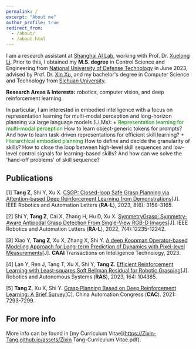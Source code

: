 ```yaml
---
permalink: /
excerpt: "About me"
author_profile: true
redirect_from: 
  - /about/
  - /about.html
---
```



I am a research assistant at [Shanghai AI Lab](https://www.shlab.org.cn), working with Prof. Dr. [Xuelong Li](https://iopen.nwpu.edu.cn/info/1329/1171.htm). Prior to this, I obtained my **M.S. degree** in Control Science and Engineering from [National University of Defense Technology](https://www.nudt.edu.cn) in June 2023, advised by Prof. Dr. [Xin Xu](https://xueshu.baidu.com/scholarID/CN-B7736SUJ), and my bachelor's degree in Computer Science and Technology from [Sichuan University](https://www.scu.edu.cn).
    

<p>
<strong>Research Areas & Interests:</strong> robotics, computer vision, and deep reinforcement learning. 
</p>   
In particular, I am interested in embodied intelligence with a focus on representation learning for multi-modal perception and long-horizon planning via large language models (LLMs):
+ <font color='green'>Representation learning for multi-modal perception</font> How to learn object-generic tokens for prompts? And how to learn task-driven representations for efficient skill learning?
+ <font color='green'>Hierarchical embodied planning</font> How to define and decide the granularity of skills? How to close the loop between high-level skill sequences and low-level control signals for learning-based skills? And how can we solve the 'hand-off problems' of skill sequence?


Publications
------
[1] **Tang Z**, Shi Y, Xu X. [CSGP: Closed-loop Safe Grasp Planning via Attention-based Deep Reinforcement Learning from Demonstrations](https://Zixin-Tang.github.io/assets/pub/CSGP_Closed-Loop_Safe_Grasp_Planning_via_Attention-Based_Deep_Reinforcement_Learning_From_Demonstrations.pdf)[J]. IEEE Robotics and Automation Letters (**RA-L**), 2023, 8(6): 3158-3165.

[2] Shi Y, **Tang Z**, Cai X, Zhang H, Hu D, Xu X. [SymmetryGrasp: Symmetry-Aware Antipodal Grasp Detection From Single-View 
RGB-D Images](https://Zixin-Tang.github.io/assets/pub/SymmetryGrasp_Symmetry-Aware_Antipodal_Grasp_Detection_From_Single-View_RGB-D_Images.pdf)[J]. IEEE Robotics and Automation Letters (**RA-L**), 2022, 7(4):12235-12242.

[3] Xiao Y, **Tang Z**, Xu X, Zhang X, Shi Y. [A deep Koopman Operator-based Modeling Approach for Long-term Prediction of 
Dynamics with Pixel-level Measurements](https://Zixin-Tang.github.io/assets/pub/CAAI_Trans_on_Intel_Tech-2023-A_deep_Koopman_operator_based_modelling_approach.pdf)[J]. **CAAI** Transactions on Intelligence Technology, 2023.

[4] Lan Y, Ren J, Tang T, Xu X, Shi Y, **Tang Z**. [Efficient Reinforcement Learning with Least-squares Soft Bellman Residual for Robotic Grasping](https://Zixin-Tang.github.io/assets/pub/Efficient_reinforcement_learning_with_least-squares_soft_Bellman_Residual_for_robotic_grasping.pdf)[J]. Robotics and Autonomous Systems (**RAS**), 2023, 164: 104385.

[5] **Tang Z**, Xu X, Shi Y. [Grasp Planning Based on Deep Reinforcement Learning: A Brief Survey](https://Zixin-Tang.github.io/assets/pub/Grasp_Planning_Based_on_Deep_Reinforcement_Learning_A_Brief_Survey.pdf)[C]. China Automation Congress (**CAC**). 2021: 7293-7299.



For more info
------
More info can be found in [my Curriculum Vitae](https://Zixin-Tang.github.io/assets/Zixin Tang-Curriculum Vitae.pdf).
